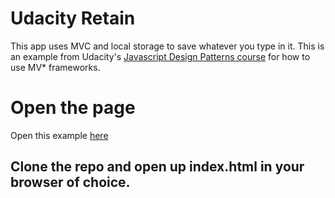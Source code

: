 # Udacity Retain

This app uses MVC and local storage to save whatever you type in it.
This is an example from Udacity's [Javascript Design Patterns course](https://www.udacity.com/course/javascript-design-patterns--ud989) for how to use MV* frameworks.

# Open the page

Open this example [here](https://igor333m.github.io/Retain)

## Clone the repo and open up index.html in your browser of choice.
